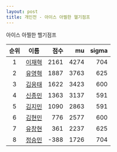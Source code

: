 ```yaml
---
layout: post
title: 개인전 - 아이스 아찔한 헬기점프
---
```


아이스 아찔한 헬기점프

| 순위 | 이름 | 점수 | mu | sigma |
|:---:|:---:|---:|---:|---:|
| 1 | [이재혁](../ijaehyeok) | 2161 | 4274 | 704 |
| 2 | [유영혁](../yuyeonghyeok) | 1887 | 3763 | 625 |
| 3 | [김응태](../gimeungtae) | 1622 | 3423 | 600 |
| 4 | [신종민](../shinjongmin) | 1363 | 3137 | 591 |
| 5 | [김지민](../gimjimin) | 1090 | 2863 | 591 |
| 6 | [김현민](../gimhyunmin) | 776 | 2577 | 600 |
| 7 | [유창현](../yuchanghyeon) | 361 | 2237 | 625 |
| 8 | [정승민](../jeongseungmin) | -388 | 1726 | 704 |
